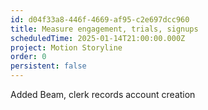 ```yaml
---
id: d04f33a8-446f-4669-af95-c2e697dcc960
title: Measure engagement, trials, signups
scheduledTime: 2025-01-14T21:00:00.000Z
project: Motion Storyline
order: 0
persistent: false
---
```


Added Beam, clerk records account creation